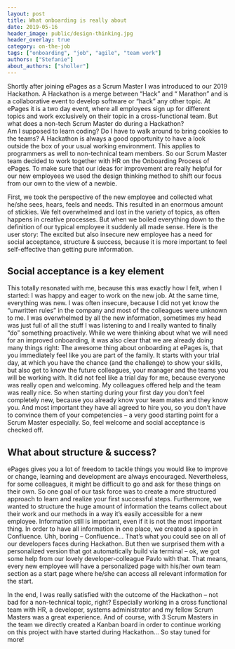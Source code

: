 ```yaml
---
layout: post
title: What onboarding is really about
date: 2019-05-16
header_image: public/design-thinking.jpg
header_overlay: true
category: on-the-job
tags: ["onboarding", "job", "agile", "team work"]
authors: ["Stefanie"]
about_authors: ["sholler"]
---
```


Shortly after joining ePages as a Scrum Master I was introduced to our 2019 Hackathon. 
A Hackathon is a merge between “Hack” and “ Marathon” and is a collaborative event to develop software or “hack” any other topic. 
At ePages it is a two day event, where all employees sign up for different topics and work exclusively on their topic in a cross-functional team.
But what does a non-tech Scrum Master do during a Hackathon?  
Am I supposed to learn coding?
Do I have to walk around to bring cookies to the teams?
A Hackathon is always a good opportunity to have a look outside the box of your usual working environment.
This applies to programmers as well to non-technical team members. 
So our Scrum Master team decided to work together with HR on the Onboarding Process of ePages. 
To make sure that our ideas for improvement are really helpful for our new employees we used the design thinking method to shift our focus from our own to the view of a newbie. 

First, we took the perspective of the new employee and collected what he/she sees, hears, feels and needs.
This resulted in an enormous amount of stickies.
We felt overwhelmed and lost in the variety of topics, as often happens in creative processes.
But when we boiled everything down to the definition of our typical employee it suddenly all made sense.
Here is the user story:
The excited but also insecure new employee has a need for social acceptance, structure & success, because it is more important to feel self-effective than getting pure information.

## Social acceptance is a key element

This totally resonated with me, because this was exactly how I felt, when I started: I was happy and eager to work on the new job. 
At the same time, everything was new.
I was often insecure, because I did not yet know the “unwritten rules” in the company and most of the colleagues were unknown to me.
I was overwhelmed by all the new information, sometimes my head was just full of all the stuff I was listening to and I really wanted to finally “do” something proactively.
While we were thinking about what we will need for an improved onboarding, it was also clear that we are already doing many things right:
The awesome thing about onboarding at ePages is, that you immediately feel like you are part of the family.
It starts with your trial day, at which you have the chance (and the challenge) to show your skills, but also get to know the future colleagues, your manager and the teams you will be working with.
It did not feel like a trial day for me, because everyone was really open and welcoming. 
My colleagues offered help and the team was really nice. 
So when starting during your first day you don’t feel completely new, because you already know your team mates and they know you.
And most important they have all agreed to hire you, so you don’t have to convince them of your competencies – a very good starting point for a Scrum Master especially.
So, feel welcome and social acceptance is checked off.

## What about structure & success? 

ePages gives you a lot of freedom to tackle things you would like to improve or change, learning and development are always encouraged. 
Nevertheless, for some colleagues, it might be difficult to go and ask for these things on their own.
So one goal of our task force was to create a more structured approach to learn and realize your first successful steps.
Furthermore, we wanted to structure the huge amount of information the teams collect about their work and our methods in a way it’s easily accessible for a new employee.
Information still is important, even if it is not the most important thing.
In order to have all information in one place, we created a space in Confluence. 
Uhh, boring – Confluence…
That’s what you could see on all of our developers faces during Hackathon. 
But then we surprised them with a personalized version that got automatically build via terminal – ok, we got some help from our lovely developer-colleague Pavlo with that.
That means, every new employee will have a personalized page with his/her own team section as a start page where he/she can access all relevant information for the start.

In the end, I was really satisfied with the outcome of the Hackathon – not bad for a non-technical topic, right?
Especially working in a cross functional team with HR, a developer, systems administrator and my fellow Scrum Masters was a great experience. 
And of course, with 3 Scrum Masters in the team we directly created a Kanban board in order to continue working on this project with have started during Hackathon… 
So stay tuned for more!
